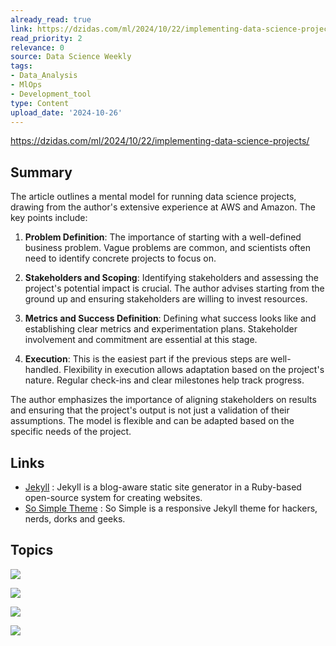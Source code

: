 ```yaml
---
already_read: true
link: https://dzidas.com/ml/2024/10/22/implementing-data-science-projects/
read_priority: 2
relevance: 0
source: Data Science Weekly
tags:
- Data_Analysis
- MlOps
- Development_tool
type: Content
upload_date: '2024-10-26'
---
```


https://dzidas.com/ml/2024/10/22/implementing-data-science-projects/
## Summary

The article outlines a mental model for running data science projects, drawing from the author's extensive experience at AWS and Amazon. The key points include:

1. **Problem Definition**: The importance of starting with a well-defined business problem. Vague problems are common, and scientists often need to identify concrete projects to focus on.

2. **Stakeholders and Scoping**: Identifying stakeholders and assessing the project's potential impact is crucial. The author advises starting from the ground up and ensuring stakeholders are willing to invest resources.

3. **Metrics and Success Definition**: Defining what success looks like and establishing clear metrics and experimentation plans. Stakeholder involvement and commitment are essential at this stage.

4. **Execution**: This is the easiest part if the previous steps are well-handled. Flexibility in execution allows adaptation based on the project's nature. Regular check-ins and clear milestones help track progress.

The author emphasizes the importance of aligning stakeholders on results and ensuring that the project's output is not just a validation of their assumptions. The model is flexible and can be adapted based on the specific needs of the project.
## Links

- [Jekyll](https://jekyllrb.com) : Jekyll is a blog-aware static site generator in a Ruby-based open-source system for creating websites.
- [So Simple Theme](https://github.com/mmistakes/so-simple-theme) : So Simple is a responsive Jekyll theme for hackers, nerds, dorks and geeks.

## Topics

![](topics/Concept/Stakeholder%20Management)

![](topics/Concept/Project%20Scoping)

![](topics/Concept/Metrics%20and%20Definition%20of%20Success)

![](topics/Concept/Execution%20and%20Implementation)